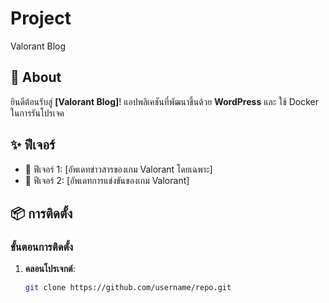 # Project
Valorant Blog


## 📖 About

ยินดีต้อนรับสู่ **[Valorant Blog]**! แอปพลิเคชันที่พัฒนาขึ้นด้วย **WordPress** และ ใช้ Docker ในการรันโปรเจค

## ✨ ฟีเจอร์

- 📱 ฟีเจอร์ 1: [อัพเดทข่าวสารของเกม Valorant โดยเฉพาะ]
- 📱 ฟีเจอร์ 2: [อัพเดทการแข่งขันของเกม Valorant]

## 📦 การติดตั้ง

### ขั้นตอนการติดตั้ง

1. **คลอนโปรเจกต์**:
   ```bash
   git clone https://github.com/username/repo.git
